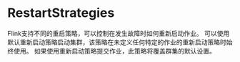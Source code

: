 
# RestartStrategies

Flink支持不同的重启策略，可以控制在发生故障时如何重新启动作业。 可以使用默认重新启动策略启动集群，该策略在未定义任何特定的作业的重新启动策略时始终使用。 
如果使用重新启动策略提交作业，此策略将覆盖群集的默认设置。

